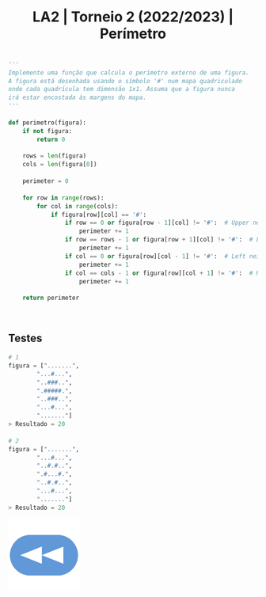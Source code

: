<h1 style="text-align: center;">LA2 | Torneio 2 (2022/2023) | Perímetro</h1>

```Python

'''
Implemente uma função que calcula o perímetro externo de uma figura.
A figura está desenhada usando o símbolo '#' num mapa quadriculado 
onde cada quadrícula tem dimensão 1x1. Assuma que a figura nunca 
irá estar encostada às margens do mapa.
'''

def perimetro(figura):
    if not figura:
        return 0

    rows = len(figura)
    cols = len(figura[0])

    perimeter = 0

    for row in range(rows):
        for col in range(cols):
            if figura[row][col] == '#':
                if row == 0 or figura[row - 1][col] != '#':  # Upper neighbor
                    perimeter += 1
                if row == rows - 1 or figura[row + 1][col] != '#':  # Lower neighbor
                    perimeter += 1
                if col == 0 or figura[row][col - 1] != '#':  # Left neighbor
                    perimeter += 1
                if col == cols - 1 or figura[row][col + 1] != '#':  # Right neighbor
                    perimeter += 1

    return perimeter

```


<br>


## Testes

```Python
# 1
figura = [".......",
        "...#...",
        "..###..",
        ".#####.",
        "..###..",
        "...#...",
        "......."]
> Resultado = 20

# 2
figura = [".......",
        "...#...",
        "..#.#..",
        ".#...#.",
        "..#.#..",
        "...#...",
        "......."]
> Resultado = 20
```

[![retroceder](https://raw.githubusercontent.com/David81820/Recursos-LCC/main/Rewind.png)](https://david81820.github.io/Recursos-LCC/2ano/2sem/LA2/codigo)